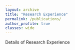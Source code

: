 ```yaml
---
layout: archive
title: "Research Experience"
permalink: /publications/
author_profile: true
classes: wide
---
```


Details of Research Experience



<!--{% include base_path %}-->

<!--{% for post in site.publications reversed %}-->
<!--  {% include archive-single.html %}-->
<!--{% endfor %}-->

